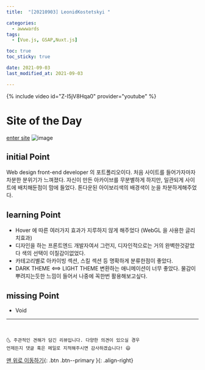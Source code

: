```yaml
---
title:  "[20210903] LeonidKostetskyi "

categories:
  - awwwards
tags:
  - [Vue.js, GSAP,Nuxt.js]

toc: true
toc_sticky: true

date: 2021-09-03
last_modified_at: 2021-09-03

---
```

{% include video id="Z-I5jV8Hqa0" provider="youtube" %}

# Site of the Day
[enter site](https://leonidkostetskyi.com/)
![image](https://user-images.githubusercontent.com/69495129/131963020-3ace76c7-8858-4866-88cd-6a9db2661f10.png)
## initial Point

Web design front-end developer 의 포트폴리오이다. 처음 사이트를 들어가자마자 차분한 분위기가 느껴졌다. 
자신이 만든 아카이브를 무분별하게 하지만, 일관되게 사이트에 배치해둔점이 맘에 들었다. 톤다운된 아이보리색의 배경색이 눈을 차분하게해주었다.



## learning Point

- Hover 에 따른 여러가지 효과가 지루하지 않게 해주었다 (WebGL 을 사용한 글리치효과)
- 디자인을 하는 프론트엔드 개발자여서 그런지, 디자인적으로는 거의 완벽한것같았다 색의 선택이 이질감이없었다.
- 카테고리별로 아카이빙 섹션, 스킬 섹션 등 명확하게 분류한점이 좋았다.
- DARK THEME <==> LIGHT THEME 변환하는 애니메이션이 너무 좋았다. 물감이 뿌려지는듯한 느낌이 들어서 나중에 꼭한번 활용해보고싶다.

## missing Point

- Void


***
<br>

    🌜 주관적인 견해가 담긴 리뷰입니다. 다양한 의견이 있으실 경우
    언제든지 댓글 혹은 메일로 지적해주시면 감사하겠습니다! 😄

[맨 위로 이동하기](#){: .btn .btn--primary }{: .align-right}
